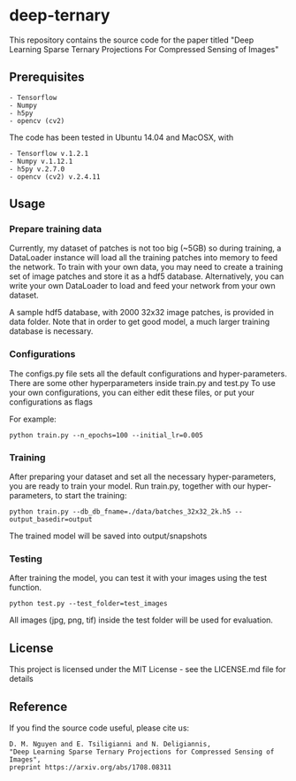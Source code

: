 # deep-ternary
This repository contains the source code for the paper titled "Deep Learning Sparse Ternary Projections For Compressed Sensing of Images"

## Prerequisites
```
- Tensorflow 
- Numpy 
- h5py 
- opencv (cv2) 
```
The code has been tested in Ubuntu 14.04 and MacOSX, with
```
- Tensorflow v.1.2.1
- Numpy v.1.12.1 
- h5py v.2.7.0
- opencv (cv2) v.2.4.11
```

## Usage
### Prepare training data
Currently, my dataset of patches is not too big (~5GB) so during training, a DataLoader instance will load all the training patches into memory to feed the network. 
To train with your own data, you may need to create a training set of image patches and store it as a hdf5 database.
Alternatively, you can write your own DataLoader to load and feed your network from your own dataset.

A sample hdf5 database, with 2000 32x32 image patches, is provided in data folder. 
Note that in order to get good model, a much larger training database is necessary.

### Configurations
The configs.py file sets all the default configurations and hyper-parameters.
There are some other hyperparameters inside train.py and test.py
To use your own configurations, you can either edit these files, or put your configurations as flags

For example:
```
python train.py --n_epochs=100 --initial_lr=0.005
```

### Training
After preparing your dataset and set all the necessary hyper-parameters, you are ready to train your model.
Run train.py, together with our hyper-parameters, to start the training:
```
python train.py --db_db_fname=./data/batches_32x32_2k.h5 --output_basedir=output
```
The trained model will be saved into output/snapshots 

### Testing
After training the model, you can test it with your images using the test function.

```
python test.py --test_folder=test_images
```

All images (jpg, png, tif) inside the test folder will be used for evaluation.

## License
This project is licensed under the MIT License - see the LICENSE.md file for details

## Reference
If you find the source code useful, please cite us:
```
D. M. Nguyen and E. Tsiligianni and N. Deligiannis, 
"Deep Learning Sparse Ternary Projections for Compressed Sensing of Images", 
preprint https://arxiv.org/abs/1708.08311
```
